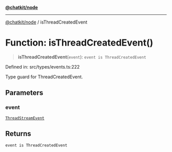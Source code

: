 [**@chatkit/node**](../README.md)

***

[@chatkit/node](../README.md) / isThreadCreatedEvent

# Function: isThreadCreatedEvent()

> **isThreadCreatedEvent**(`event`): `event is ThreadCreatedEvent`

Defined in: src/types/events.ts:222

Type guard for ThreadCreatedEvent.

## Parameters

### event

[`ThreadStreamEvent`](../type-aliases/ThreadStreamEvent.md)

## Returns

`event is ThreadCreatedEvent`

